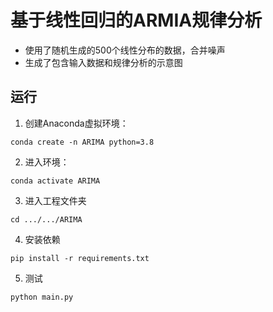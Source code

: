 # 基于线性回归的ARMIA规律分析
- 使用了随机生成的500个线性分布的数据，合并噪声
- 生成了包含输入数据和规律分析的示意图

## 运行
1. 创建Anaconda虚拟环境：
```
conda create -n ARIMA python=3.8
```

2. 进入环境：
```
conda activate ARIMA
```

3. 进入工程文件夹
```
cd .../.../ARIMA
```

4. 安装依赖
```
pip install -r requirements.txt
```

5. 测试
```
python main.py
```